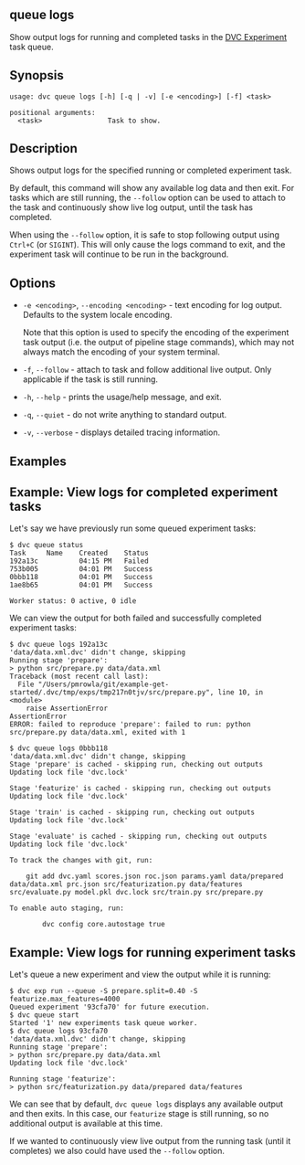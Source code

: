 ## queue logs

Show output logs for running and completed tasks in the
[DVC Experiment](/doc/user-guide/experiment-management/experiments-overview)
task queue.

## Synopsis

```usage
usage: dvc queue logs [-h] [-q | -v] [-e <encoding>] [-f] <task>

positional arguments:
  <task>                Task to show.
```

## Description

Shows output logs for the specified running or completed experiment task.

By default, this command will show any available log data and then exit. For
tasks which are still running, the `--follow` option can be used to attach to
the task and continuously show live log output, until the task has completed.

When using the `--follow` option, it is safe to stop following output using
`Ctrl+C` (or `SIGINT`). This will only cause the logs command to exit, and the
experiment task will continue to be run in the background.

## Options

- `-e <encoding>`, `--encoding <encoding>` - text encoding for log output.
  Defaults to the system locale encoding.

  <admon type="warn">

  Note that this option is used to specify the encoding of the experiment task
  output (i.e. the output of pipeline stage commands), which may not always
  match the encoding of your system terminal.

  </admon>

- `-f`, `--follow` - attach to task and follow additional live output. Only
  applicable if the task is still running.

- `-h`, `--help` - prints the usage/help message, and exit.

- `-q`, `--quiet` - do not write anything to standard output.

- `-v`, `--verbose` - displays detailed tracing information.

## Examples

## Example: View logs for completed experiment tasks

Let's say we have previously run some queued experiment tasks:

```dvc
$ dvc queue status
Task     Name    Created    Status
192a13c          04:15 PM   Failed
753b005          04:01 PM   Success
0bbb118          04:01 PM   Success
1ae8b65          04:01 PM   Success

Worker status: 0 active, 0 idle
```

We can view the output for both failed and successfully completed experiment
tasks:

```dvc
$ dvc queue logs 192a13c
'data/data.xml.dvc' didn't change, skipping
Running stage 'prepare':
> python src/prepare.py data/data.xml
Traceback (most recent call last):
  File "/Users/pmrowla/git/example-get-started/.dvc/tmp/exps/tmp217n0tjv/src/prepare.py", line 10, in <module>
    raise AssertionError
AssertionError
ERROR: failed to reproduce 'prepare': failed to run: python src/prepare.py data/data.xml, exited with 1
```

```dvc
$ dvc queue logs 0bbb118
'data/data.xml.dvc' didn't change, skipping
Stage 'prepare' is cached - skipping run, checking out outputs
Updating lock file 'dvc.lock'

Stage 'featurize' is cached - skipping run, checking out outputs
Updating lock file 'dvc.lock'

Stage 'train' is cached - skipping run, checking out outputs
Updating lock file 'dvc.lock'

Stage 'evaluate' is cached - skipping run, checking out outputs
Updating lock file 'dvc.lock'

To track the changes with git, run:

    git add dvc.yaml scores.json roc.json params.yaml data/prepared data/data.xml prc.json src/featurization.py data/features src/evaluate.py model.pkl dvc.lock src/train.py src/prepare.py

To enable auto staging, run:

        dvc config core.autostage true
```

## Example: View logs for running experiment tasks

Let's queue a new experiment and view the output while it is running:

```dvc
$ dvc exp run --queue -S prepare.split=0.40 -S featurize.max_features=4000
Queued experiment '93cfa70' for future execution.
$ dvc queue start
Started '1' new experiments task queue worker.
$ dvc queue logs 93cfa70
'data/data.xml.dvc' didn't change, skipping
Running stage 'prepare':
> python src/prepare.py data/data.xml
Updating lock file 'dvc.lock'

Running stage 'featurize':
> python src/featurization.py data/prepared data/features
```

We can see that by default, `dvc queue logs` displays any available output and
then exits. In this case, our `featurize` stage is still running, so no
additional output is available at this time.

If we wanted to continuously view live output from the running task (until it
completes) we also could have used the `--follow` option.
